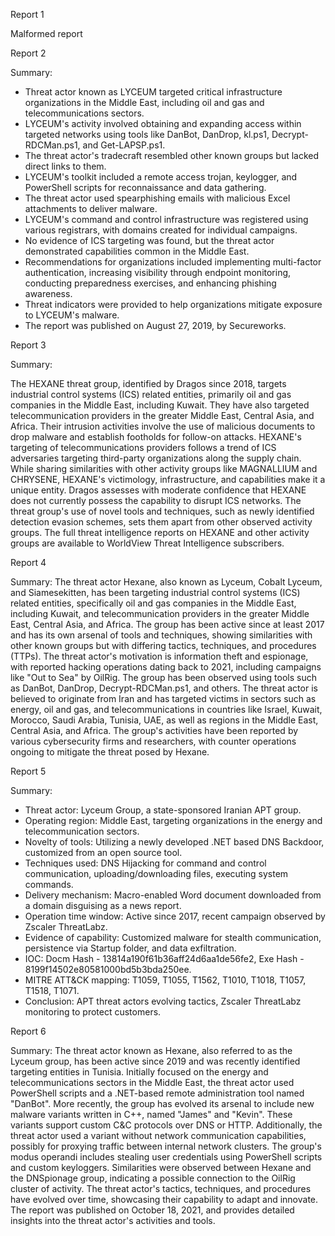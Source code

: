 
Report 1

Malformed report





Report 2

Summary:
- Threat actor known as LYCEUM targeted critical infrastructure organizations in the Middle East, including oil and gas and telecommunications sectors.
- LYCEUM's activity involved obtaining and expanding access within targeted networks using tools like DanBot, DanDrop, kl.ps1, Decrypt-RDCMan.ps1, and Get-LAPSP.ps1.
- The threat actor's tradecraft resembled other known groups but lacked direct links to them.
- LYCEUM's toolkit included a remote access trojan, keylogger, and PowerShell scripts for reconnaissance and data gathering.
- The threat actor used spearphishing emails with malicious Excel attachments to deliver malware.
- LYCEUM's command and control infrastructure was registered using various registrars, with domains created for individual campaigns.
- No evidence of ICS targeting was found, but the threat actor demonstrated capabilities common in the Middle East.
- Recommendations for organizations included implementing multi-factor authentication, increasing visibility through endpoint monitoring, conducting preparedness exercises, and enhancing phishing awareness.
- Threat indicators were provided to help organizations mitigate exposure to LYCEUM's malware.
- The report was published on August 27, 2019, by Secureworks.





Report 3

Summary:

The HEXANE threat group, identified by Dragos since 2018, targets industrial control systems (ICS) related entities, primarily oil and gas companies in the Middle East, including Kuwait. They have also targeted telecommunication providers in the greater Middle East, Central Asia, and Africa. Their intrusion activities involve the use of malicious documents to drop malware and establish footholds for follow-on attacks. HEXANE's targeting of telecommunications providers follows a trend of ICS adversaries targeting third-party organizations along the supply chain. While sharing similarities with other activity groups like MAGNALLIUM and CHRYSENE, HEXANE's victimology, infrastructure, and capabilities make it a unique entity. Dragos assesses with moderate confidence that HEXANE does not currently possess the capability to disrupt ICS networks. The threat group's use of novel tools and techniques, such as newly identified detection evasion schemes, sets them apart from other observed activity groups. The full threat intelligence reports on HEXANE and other activity groups are available to WorldView Threat Intelligence subscribers.





Report 4

Summary:
The threat actor Hexane, also known as Lyceum, Cobalt Lyceum, and Siamesekitten, has been targeting industrial control systems (ICS) related entities, specifically oil and gas companies in the Middle East, including Kuwait, and telecommunication providers in the greater Middle East, Central Asia, and Africa. The group has been active since at least 2017 and has its own arsenal of tools and techniques, showing similarities with other known groups but with differing tactics, techniques, and procedures (TTPs). The threat actor's motivation is information theft and espionage, with reported hacking operations dating back to 2021, including campaigns like "Out to Sea" by OilRig. The group has been observed using tools such as DanBot, DanDrop, Decrypt-RDCMan.ps1, and others. The threat actor is believed to originate from Iran and has targeted victims in sectors such as energy, oil and gas, and telecommunications in countries like Israel, Kuwait, Morocco, Saudi Arabia, Tunisia, UAE, as well as regions in the Middle East, Central Asia, and Africa. The group's activities have been reported by various cybersecurity firms and researchers, with counter operations ongoing to mitigate the threat posed by Hexane.





Report 5

Summary:
- Threat actor: Lyceum Group, a state-sponsored Iranian APT group.
- Operating region: Middle East, targeting organizations in the energy and telecommunication sectors.
- Novelty of tools: Utilizing a newly developed .NET based DNS Backdoor, customized from an open source tool.
- Techniques used: DNS Hijacking for command and control communication, uploading/downloading files, executing system commands.
- Delivery mechanism: Macro-enabled Word document downloaded from a domain disguising as a news report.
- Operation time window: Active since 2017, recent campaign observed by Zscaler ThreatLabz.
- Evidence of capability: Customized malware for stealth communication, persistence via Startup folder, and data exfiltration.
- IOC: Docm Hash - 13814a190f61b36aff24d6aa1de56fe2, Exe Hash - 8199f14502e80581000bd5b3bda250ee.
- MITRE ATT&CK mapping: T1059, T1055, T1562, T1010, T1018, T1057, T1518, T1071.
- Conclusion: APT threat actors evolving tactics, Zscaler ThreatLabz monitoring to protect customers.





Report 6

Summary:
The threat actor known as Hexane, also referred to as the Lyceum group, has been active since 2019 and was recently identified targeting entities in Tunisia. Initially focused on the energy and telecommunications sectors in the Middle East, the threat actor used PowerShell scripts and a .NET-based remote administration tool named "DanBot". More recently, the group has evolved its arsenal to include new malware variants written in C++, named "James" and "Kevin". These variants support custom C&C protocols over DNS or HTTP. Additionally, the threat actor used a variant without network communication capabilities, possibly for proxying traffic between internal network clusters. The group's modus operandi includes stealing user credentials using PowerShell scripts and custom keyloggers. Similarities were observed between Hexane and the DNSpionage group, indicating a possible connection to the OilRig cluster of activity. The threat actor's tactics, techniques, and procedures have evolved over time, showcasing their capability to adapt and innovate. The report was published on October 18, 2021, and provides detailed insights into the threat actor's activities and tools.


